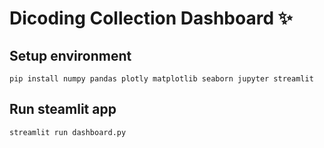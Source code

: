 # Dicoding Collection Dashboard ✨

## Setup environment
```
pip install numpy pandas plotly matplotlib seaborn jupyter streamlit 
```

## Run steamlit app
```
streamlit run dashboard.py
```

